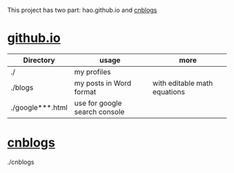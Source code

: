 This project has two part: hao.github.io and [cnblogs](#cnblogs)


# [github.io](https://haozun.github.io/)

Directory|usage|more
---|--|---
./|my profiles|
./blogs|my posts in Word format|with editable math equations
./google***.html|use for google search console

# [cnblogs](https://cnblogs.com/migeater/)
./cnblogs


